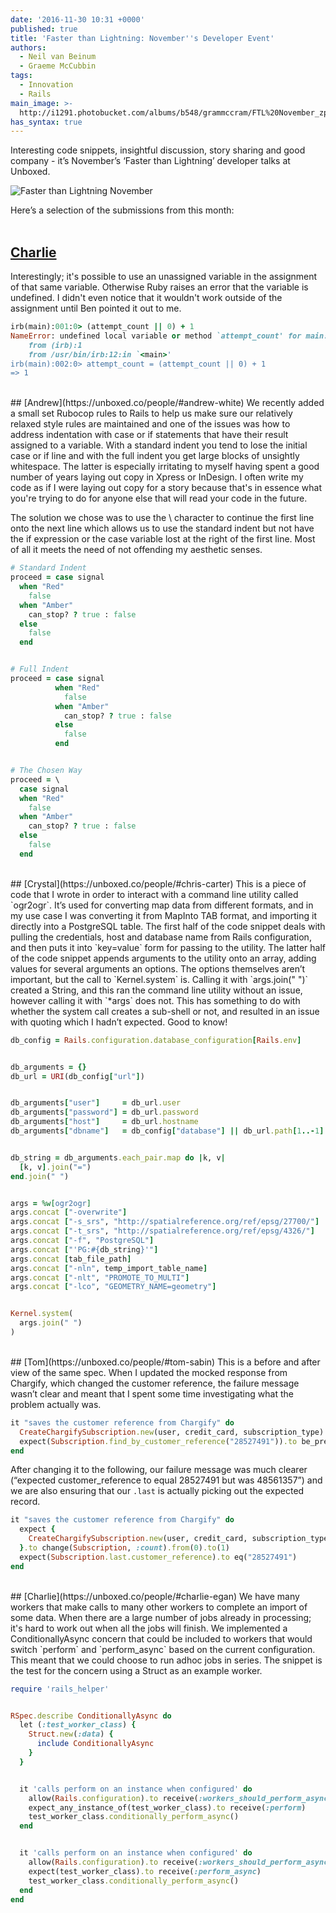 ```yaml
---
date: '2016-11-30 10:31 +0000'
published: true
title: 'Faster than Lightning: November''s Developer Event'
authors:
  - Neil van Beinum
  - Graeme McCubbin
tags:
  - Innovation
  - Rails
main_image: >-
  http://i1291.photobucket.com/albums/b548/grammccram/FTL%20November_zpsvbhdqhhn.png
has_syntax: true
---
```

Interesting code snippets, insightful discussion, story sharing and good company - it’s November’s ‘Faster than Lightning’ developer talks at Unboxed.<br/>

![Faster than Lightning November](http://i1291.photobucket.com/albums/b548/grammccram/November%20FTL_zpsykl8iwst.jpg)

Here’s a selection of the submissions from this month:<br/>
<br/>


## [Charlie](https://unboxed.co/people/#charlie-egan)
Interestingly; it's possible to use an unassigned variable in the assignment of that same variable. Otherwise Ruby raises an error that the variable is undefined. I didn't even notice that it wouldn't work outside of the assignment until Ben pointed it out to me.<br/>

```ruby
irb(main):001:0> (attempt_count || 0) + 1
NameError: undefined local variable or method `attempt_count' for main:Object
    from (irb):1
    from /usr/bin/irb:12:in `<main>'
irb(main):002:0> attempt_count = (attempt_count || 0) + 1
=> 1
```

<br/>
## [Andrew](https://unboxed.co/people/#andrew-white)
We recently added a small set Rubocop rules to Rails to help us make sure our relatively relaxed style rules are maintained and one of the issues was how to address indentation with case or if statements that have their result assigned to a variable. With a standard indent you tend to lose the initial case or if line and with the full indent you get large blocks of unsightly whitespace. The latter is especially irritating to myself having spent a good number of years laying out copy in Xpress or InDesign. I often write my code as if I were laying out copy for a story because that's in essence what you're trying to do for anyone else that will read your code in the future.<br/>


The solution we chose was to use the \ character to continue the first line onto the next line which allows us to use the standard indent but not have the if expression or the case variable lost at the right of the first line. Most of all it meets the need of not offending my aesthetic senses.<br/>

```ruby
# Standard Indent
proceed = case signal
  when "Red"
    false
  when "Amber"
    can_stop? ? true : false
  else
    false
  end


# Full Indent
proceed = case signal
          when "Red"
            false
          when "Amber"
            can_stop? ? true : false
          else
            false
          end


# The Chosen Way
proceed = \
  case signal
  when "Red"
    false
  when "Amber"
    can_stop? ? true : false
  else
    false
  end
```
  
<br/>
## [Crystal](https://unboxed.co/people/#chris-carter)
This is a piece of code that I wrote in order to interact with a command line utility called `ogr2ogr`. It’s used for converting map data from different formats, and in my use case I was converting it from MapInto TAB format, and importing it directly into a PostgreSQL table. The first half of the code snippet deals with pulling the credentials, host and database name from Rails configuration, and then puts it into `key=value` form for passing to the utility. The latter half of the code snippet appends arguments to the utility onto an array, adding values for several arguments an options. The options themselves aren’t important, but the call to `Kernel.system` is. Calling it with `args.join(" ")` created a String, and this ran the command line utility without an issue, however calling it with `*args` does not. This has something to do with whether the system call creates a sub-shell or not, and resulted in an issue with quoting which I hadn’t expected. Good to know!<br/>

```ruby
db_config = Rails.configuration.database_configuration[Rails.env]


db_arguments = {}
db_url = URI(db_config["url"])


db_arguments["user"]     = db_url.user
db_arguments["password"] = db_url.password
db_arguments["host"]     = db_url.hostname
db_arguments["dbname"]   = db_config["database"] || db_url.path[1..-1]


db_string = db_arguments.each_pair.map do |k, v|
  [k, v].join("=")
end.join(" ")


args = %w[ogr2ogr]
args.concat ["-overwrite"]
args.concat ["-s_srs", "http://spatialreference.org/ref/epsg/27700/"]
args.concat ["-t_srs", "http://spatialreference.org/ref/epsg/4326/"]
args.concat ["-f", "PostgreSQL"]
args.concat ["'PG:#{db_string}'"]
args.concat [tab_file_path]
args.concat ["-nln", temp_import_table_name]
args.concat ["-nlt", "PROMOTE_TO_MULTI"]
args.concat ["-lco", "GEOMETRY_NAME=geometry"]


Kernel.system(
  args.join(" ")
)
```

<br/>
## [Tom](https://unboxed.co/people/#tom-sabin)
This is a before and after view of the same spec. When I updated the mocked response from Chargify, which changed the customer reference, the failure message wasn’t clear and meant that I spent some time investigating what the problem actually was.<br/>

```ruby
it "saves the customer reference from Chargify" do
  CreateChargifySubscription.new(user, credit_card, subscription_type).perform
  expect(Subscription.find_by_customer_reference("28527491")).to be_present
end
```

After changing it to the following, our failure message was much clearer (“expected customer_reference to equal 28527491 but was 48561357”) and we are also ensuring that our `.last` is actually picking out the expected record.<br/>

```ruby
it "saves the customer reference from Chargify" do
  expect {
    CreateChargifySubscription.new(user, credit_card, subscription_type).perform
  }.to change(Subscription, :count).from(0).to(1)
  expect(Subscription.last.customer_reference).to eq("28527491")
end
```

<br/>
## [Charlie](https://unboxed.co/people/#charlie-egan)
We have many workers that make calls to many other workers to complete an import of some data. When there are a large number of jobs already in processing; it's hard to work out when all the jobs will finish. We implemented a ConditionallyAsync concern that could be included to workers that would switch `perform` and `perform_async` based on the current configuration. This meant that we could choose to run adhoc jobs in series. The snippet is the test for the concern using a Struct as an example worker.<br/>

```ruby
require 'rails_helper'


RSpec.describe ConditionallyAsync do
  let (:test_worker_class) {
    Struct.new(:data) {
      include ConditionallyAsync
    }
  }


  it 'calls perform on an instance when configured' do
    allow(Rails.configuration).to receive(:workers_should_perform_async).and_return(false)
    expect_any_instance_of(test_worker_class).to receive(:perform)
    test_worker_class.conditionally_perform_async()
  end


  it 'calls perform on an instance when configured' do
    allow(Rails.configuration).to receive(:workers_should_perform_async).and_return(true)
    expect(test_worker_class).to receive(:perform_async)
    test_worker_class.conditionally_perform_async()
  end
end
```





